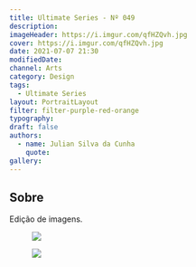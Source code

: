 ```yaml
---
title: Ultimate Series - Nº 049
description:
imageHeader: https://i.imgur.com/qfHZQvh.jpg
cover: https://i.imgur.com/qfHZQvh.jpg
date: 2021-07-07 21:30
modifiedDate:
channel: Arts
category: Design
tags:
  - Ultimate Series
layout: PortraitLayout
filter: filter-purple-red-orange
typography:
draft: false
authors:
  - name: Julian Silva da Cunha
    quote:
gallery:
---
```


## Sobre

Edição de imagens.

<figure>
<img src="https://i.imgur.com/qfHZQvh.jpg" className="max-w-none mx-auto block"/>
</figure>

<figure>
<img src="https://i.imgur.com/qfHZQvh.jpg" className="max-w-none mx-auto block"/>
</figure>
